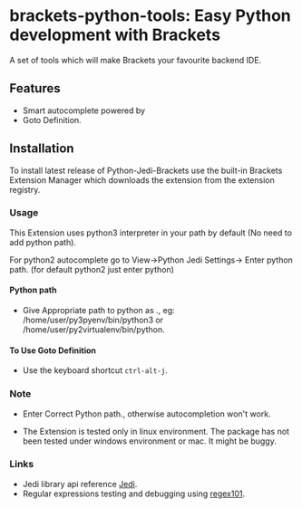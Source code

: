 # brackets-python-tools: Easy Python development with Brackets

A set of tools which will make Brackets your favourite backend IDE.

## Features
  - Smart autocomplete powered by 
  - Goto Definition.

## Installation
To install latest release of Python-Jedi-Brackets use the built-in Brackets Extension Manager which downloads the extension from the extension registry.

### Usage

This Extension uses python3 interpreter in your path by default (No need to add python path).

For python2 autocomplete go to View->Python Jedi Settings-> Enter python path. (for default python2 just enter python)

#### Python path
  - Give Appropriate path to python as ., eg: /home/user/py3pyenv/bin/python3 or /home/user/py2virtualenv/bin/python.

#### To Use Goto Definition
  - Use the keyboard shortcut `ctrl-alt-j`.

### Note
  - Enter Correct Python path., otherwise autocompletion won't work.

  - The Extension is tested only in linux environment. The package has not been tested under windows environment or mac. It might
be buggy.

### Links
  - Jedi library api reference [Jedi](http://jedi.readthedocs.io/en/latest/index.html).
  - Regular expressions testing and debugging using [regex101](https://regex101.com).
